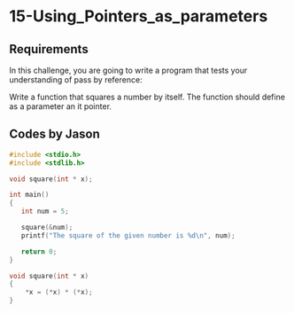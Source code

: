 # 15-Using_Pointers_as_parameters

## Requirements

In this challenge, you are going to write a program that tests your understanding of pass by reference:

Write a function that squares a number by itself. The function should define as a parameter an it pointer.

## Codes by Jason

```c
#include <stdio.h>
#include <stdlib.h>

void square(int * x);

int main()
{
   int num = 5;

   square(&num);
   printf("The square of the given number is %d\n", num);

   return 0;
}

void square(int * x)
{
    *x = (*x) * (*x);
}

```

